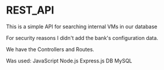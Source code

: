 # REST_API
This is a simple API for searching internal VMs in our database


For security reasons I didn't add the bank's configuration data.

We have the Controllers and Routes.

Was used:
JavaScript
Node.js
Express.js
DB MySQL
